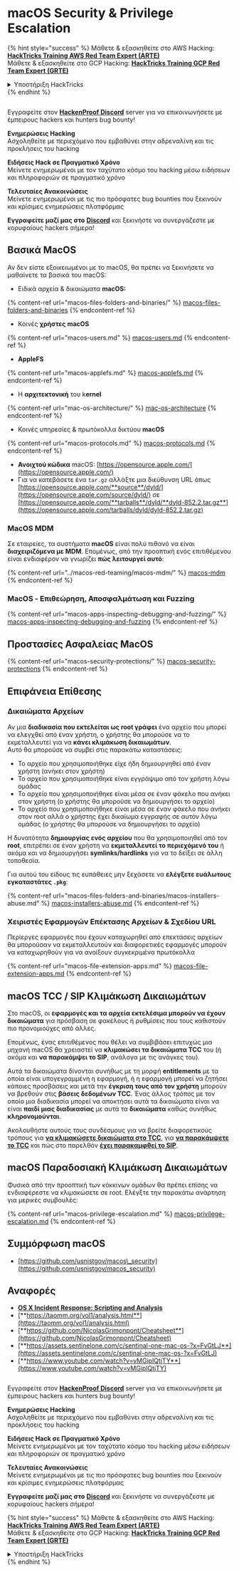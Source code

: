 # macOS Security & Privilege Escalation

{% hint style="success" %}
Μάθετε & εξασκηθείτε στο AWS Hacking:<img src="../../.gitbook/assets/arte.png" alt="" data-size="line">[**HackTricks Training AWS Red Team Expert (ARTE)**](https://training.hacktricks.xyz/courses/arte)<img src="../../.gitbook/assets/arte.png" alt="" data-size="line">\
Μάθετε & εξασκηθείτε στο GCP Hacking: <img src="../../.gitbook/assets/grte.png" alt="" data-size="line">[**HackTricks Training GCP Red Team Expert (GRTE)**<img src="../../.gitbook/assets/grte.png" alt="" data-size="line">](https://training.hacktricks.xyz/courses/grte)

<details>

<summary>Υποστήριξη HackTricks</summary>

* Ελέγξτε τα [**σχέδια συνδρομής**](https://github.com/sponsors/carlospolop)!
* **Εγγραφείτε στην** 💬 [**ομάδα Discord**](https://discord.gg/hRep4RUj7f) ή στην [**ομάδα telegram**](https://t.me/peass) ή **ακολουθήστε** μας στο **Twitter** 🐦 [**@hacktricks\_live**](https://twitter.com/hacktricks_live)**.**
* **Μοιραστείτε κόλπα hacking υποβάλλοντας PRs στα** [**HackTricks**](https://github.com/carlospolop/hacktricks) και [**HackTricks Cloud**](https://github.com/carlospolop/hacktricks-cloud) github repos.

</details>
{% endhint %}

<figure><img src="../../.gitbook/assets/image (3).png" alt=""><figcaption></figcaption></figure>

Εγγραφείτε στον [**HackenProof Discord**](https://discord.com/invite/N3FrSbmwdy) server για να επικοινωνήσετε με έμπειρους hackers και hunters bug bounty!

**Ενημερώσεις Hacking**\
Ασχοληθείτε με περιεχόμενο που εμβαθύνει στην αδρεναλίνη και τις προκλήσεις του hacking

**Ειδήσεις Hack σε Πραγματικό Χρόνο**\
Μείνετε ενημερωμένοι με τον ταχύτατο κόσμο του hacking μέσω ειδήσεων και πληροφοριών σε πραγματικό χρόνο

**Τελευταίες Ανακοινώσεις**\
Μείνετε ενημερωμένοι με τις πιο πρόσφατες bug bounties που ξεκινούν και κρίσιμες ενημερώσεις πλατφόρμας

**Εγγραφείτε μαζί μας στο** [**Discord**](https://discord.com/invite/N3FrSbmwdy) και ξεκινήστε να συνεργάζεστε με κορυφαίους hackers σήμερα!

## Βασικά MacOS

Αν δεν είστε εξοικειωμένοι με το macOS, θα πρέπει να ξεκινήσετε να μαθαίνετε τα βασικά του macOS:

* Ειδικά αρχεία & δικαιώματα **macOS:**

{% content-ref url="macos-files-folders-and-binaries/" %}
[macos-files-folders-and-binaries](macos-files-folders-and-binaries/)
{% endcontent-ref %}

* Κοινές **χρήστες macOS**

{% content-ref url="macos-users.md" %}
[macos-users.md](macos-users.md)
{% endcontent-ref %}

* **AppleFS**

{% content-ref url="macos-applefs.md" %}
[macos-applefs.md](macos-applefs.md)
{% endcontent-ref %}

* Η **αρχιτεκτονική** του k**ernel**

{% content-ref url="mac-os-architecture/" %}
[mac-os-architecture](mac-os-architecture/)
{% endcontent-ref %}

* Κοινές υπηρεσίες & πρωτόκολλα δικτύου **macOS**

{% content-ref url="macos-protocols.md" %}
[macos-protocols.md](macos-protocols.md)
{% endcontent-ref %}

* **Ανοιχτού κώδικα** macOS: [https://opensource.apple.com/](https://opensource.apple.com/)
* Για να κατεβάσετε ένα `tar.gz` αλλάξτε μια διεύθυνση URL όπως [https://opensource.apple.com/**source**/dyld/](https://opensource.apple.com/source/dyld/) σε [https://opensource.apple.com/**tarballs**/dyld/**dyld-852.2.tar.gz**](https://opensource.apple.com/tarballs/dyld/dyld-852.2.tar.gz)

### MacOS MDM

Σε εταιρείες, τα συστήματα **macOS** είναι πολύ πιθανό να είναι **διαχειριζόμενα με MDM**. Επομένως, από την προοπτική ενός επιτιθέμενου είναι ενδιαφέρον να γνωρίζει **πώς λειτουργεί αυτό**:

{% content-ref url="../macos-red-teaming/macos-mdm/" %}
[macos-mdm](../macos-red-teaming/macos-mdm/)
{% endcontent-ref %}

### MacOS - Επιθεώρηση, Αποσφαλμάτωση και Fuzzing

{% content-ref url="macos-apps-inspecting-debugging-and-fuzzing/" %}
[macos-apps-inspecting-debugging-and-fuzzing](macos-apps-inspecting-debugging-and-fuzzing/)
{% endcontent-ref %}

## Προστασίες Ασφαλείας MacOS

{% content-ref url="macos-security-protections/" %}
[macos-security-protections](macos-security-protections/)
{% endcontent-ref %}

## Επιφάνεια Επίθεσης

### Δικαιώματα Αρχείων

Αν μια **διαδικασία που εκτελείται ως root γράφει** ένα αρχείο που μπορεί να ελεγχθεί από έναν χρήστη, ο χρήστης θα μπορούσε να το εκμεταλλευτεί για να **κάνει κλιμάκωση δικαιωμάτων**.\
Αυτό θα μπορούσε να συμβεί στις παρακάτω καταστάσεις:

* Το αρχείο που χρησιμοποιήθηκε είχε ήδη δημιουργηθεί από έναν χρήστη (ανήκει στον χρήστη)
* Το αρχείο που χρησιμοποιήθηκε είναι εγγράψιμο από τον χρήστη λόγω ομάδας
* Το αρχείο που χρησιμοποιήθηκε είναι μέσα σε έναν φάκελο που ανήκει στον χρήστη (ο χρήστης θα μπορούσε να δημιουργήσει το αρχείο)
* Το αρχείο που χρησιμοποιήθηκε είναι μέσα σε έναν φάκελο που ανήκει στον root αλλά ο χρήστης έχει δικαίωμα εγγραφής σε αυτόν λόγω ομάδας (ο χρήστης θα μπορούσε να δημιουργήσει το αρχείο)

Η δυνατότητα **δημιουργίας ενός αρχείου** που θα χρησιμοποιηθεί από τον **root**, επιτρέπει σε έναν χρήστη να **εκμεταλλευτεί το περιεχόμενό του** ή ακόμα και να δημιουργήσει **symlinks/hardlinks** για να το δείξει σε άλλη τοποθεσία.

Για αυτού του είδους τις ευπάθειες μην ξεχάσετε να **ελέγξετε ευάλωτους εγκαταστάτες `.pkg`**:

{% content-ref url="macos-files-folders-and-binaries/macos-installers-abuse.md" %}
[macos-installers-abuse.md](macos-files-folders-and-binaries/macos-installers-abuse.md)
{% endcontent-ref %}

### Χειριστές Εφαρμογών Επέκτασης Αρχείων & Σχεδίου URL

Περίεργες εφαρμογές που έχουν καταχωρηθεί από επεκτάσεις αρχείων θα μπορούσαν να εκμεταλλευτούν και διαφορετικές εφαρμογές μπορούν να καταχωρηθούν για να ανοίξουν συγκεκριμένα πρωτόκολλα

{% content-ref url="macos-file-extension-apps.md" %}
[macos-file-extension-apps.md](macos-file-extension-apps.md)
{% endcontent-ref %}

## macOS TCC / SIP Κλιμάκωση Δικαιωμάτων

Στο macOS, οι **εφαρμογές και τα αρχεία εκτελέσιμα μπορούν να έχουν δικαιώματα** για πρόσβαση σε φακέλους ή ρυθμίσεις που τους καθιστούν πιο προνομιούχες από άλλες.

Επομένως, ένας επιτιθέμενος που θέλει να συμβιβάσει επιτυχώς μια μηχανή macOS θα χρειαστεί να **κλιμακώσει τα δικαιώματα TCC** του (ή ακόμα και **να παρακάμψει το SIP**, ανάλογα με τις ανάγκες του).

Αυτά τα δικαιώματα δίνονται συνήθως με τη μορφή **entitlements** με τα οποία είναι υπογεγραμμένη η εφαρμογή, ή η εφαρμογή μπορεί να ζητήσει κάποιες προσβάσεις και μετά την **έγκριση τους από τον χρήστη** μπορούν να βρεθούν στις **βάσεις δεδομένων TCC**. Ένας άλλος τρόπος με τον οποίο μια διαδικασία μπορεί να αποκτήσει αυτά τα δικαιώματα είναι να είναι **παιδί μιας διαδικασίας** με αυτά τα **δικαιώματα** καθώς συνήθως **κληρονομούνται**.

Ακολουθήστε αυτούς τους συνδέσμους για να βρείτε διαφορετικούς τρόπους για [**να κλιμακώσετε δικαιώματα στο TCC**](macos-security-protections/macos-tcc/#tcc-privesc-and-bypasses), για [**να παρακάμψετε το TCC**](macos-security-protections/macos-tcc/macos-tcc-bypasses/) και πώς στο παρελθόν [**έχει παρακαμφθεί το SIP**](macos-security-protections/macos-sip.md#sip-bypasses).

## macOS Παραδοσιακή Κλιμάκωση Δικαιωμάτων

Φυσικά από την προοπτική των κόκκινων ομάδων θα πρέπει επίσης να ενδιαφέρεστε να κλιμακώσετε σε root. Ελέγξτε την παρακάτω ανάρτηση για μερικές συμβουλές:

{% content-ref url="macos-privilege-escalation.md" %}
[macos-privilege-escalation.md](macos-privilege-escalation.md)
{% endcontent-ref %}

## Συμμόρφωση macOS

* [https://github.com/usnistgov/macos\_security](https://github.com/usnistgov/macos_security)

## Αναφορές

* [**OS X Incident Response: Scripting and Analysis**](https://www.amazon.com/OS-Incident-Response-Scripting-Analysis-ebook/dp/B01FHOHHVS)
* [**https://taomm.org/vol1/analysis.html**](https://taomm.org/vol1/analysis.html)
* [**https://github.com/NicolasGrimonpont/Cheatsheet**](https://github.com/NicolasGrimonpont/Cheatsheet)
* [**https://assets.sentinelone.com/c/sentinal-one-mac-os-?x=FvGtLJ**](https://assets.sentinelone.com/c/sentinal-one-mac-os-?x=FvGtLJ)
* [**https://www.youtube.com/watch?v=vMGiplQtjTY**](https://www.youtube.com/watch?v=vMGiplQtjTY)

<figure><img src="../../.gitbook/assets/image (3).png" alt=""><figcaption></figcaption></figure>

Εγγραφείτε στον [**HackenProof Discord**](https://discord.com/invite/N3FrSbmwdy) server για να επικοινωνήσετε με έμπειρους hackers και hunters bug bounty!

**Ενημερώσεις Hacking**\
Ασχοληθείτε με περιεχόμενο που εμβαθύνει στην αδρεναλίνη και τις προκλήσεις του hacking

**Ειδήσεις Hack σε Πραγματικό Χρόνο**\
Μείνετε ενημερωμένοι με τον ταχύτατο κόσμο του hacking μέσω ειδήσεων και πληροφοριών σε πραγματικό χρόνο

**Τελευταίες Ανακοινώσεις**\
Μείνετε ενημερωμένοι με τις πιο πρόσφατες bug bounties που ξεκινούν και κρίσιμες ενημερώσεις πλατφόρμας

**Εγγραφείτε μαζί μας στο** [**Discord**](https://discord.com/invite/N3FrSbmwdy) και ξεκινήστε να συνεργάζεστε με κορυφαίους hackers σήμερα!

{% hint style="success" %}
Μάθετε & εξασκηθείτε στο AWS Hacking:<img src="../../.gitbook/assets/arte.png" alt="" data-size="line">[**HackTricks Training AWS Red Team Expert (ARTE)**](https://training.hacktricks.xyz/courses/arte)<img src="../../.gitbook/assets/arte.png" alt="" data-size="line">\
Μάθετε & εξασκηθείτε στο GCP Hacking: <img src="../../.gitbook/assets/grte.png" alt="" data-size="line">[**HackTricks Training GCP Red Team Expert (GRTE)**<img src="../../.gitbook/assets/grte.png" alt="" data-size="line">](https://training.hacktricks.xyz/courses/grte)

<details>

<summary>Υποστήριξη HackTricks</summary>

* Ελέγξτε τα [**σχέδια συνδρομής**](https://github.com/sponsors/carlospolop)!
* **Εγγραφείτε στην** 💬 [**ομάδα Discord**](https://discord.gg/hRep4RUj7f) ή στην [**ομάδα telegram**](https://t.me/peass) ή **ακολουθήστε** μας στο **Twitter** 🐦 [**@hacktricks\_live**](https://twitter.com/hacktricks_live)**.**
* **Μοιραστείτε κόλπα hacking υποβάλλοντας PRs στα** [**HackTricks**](https://github.com/carlospolop/hacktricks) και [**HackTricks Cloud**](https://github.com/carlospolop/hacktricks-cloud) github repos.

</details>
{% endhint %}
